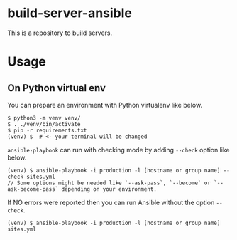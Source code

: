 # build-server-ansible
This is a repository to build servers.

# Usage
## On Python virtual env
You can prepare an environment with Python virtualenv like below.

```
$ python3 -m venv venv/
$ . ./venv/bin/activate
$ pip -r requirements.txt
(venv) $  # <- your terminal will be changed
```

`ansible-playbook` can run with checking mode by adding `--check` option like below.

```
(venv) $ ansible-playbook -i production -l [hostname or group name] --check sites.yml
// Some options might be needed like `--ask-pass`, `--become` or `--ask-become-pass` depending on your environment.
```

If NO errors were reported then you can run Ansible without the option `--check`.

```
(venv) $ ansible-playbook -i production -l [hostname or group name] sites.yml
```


